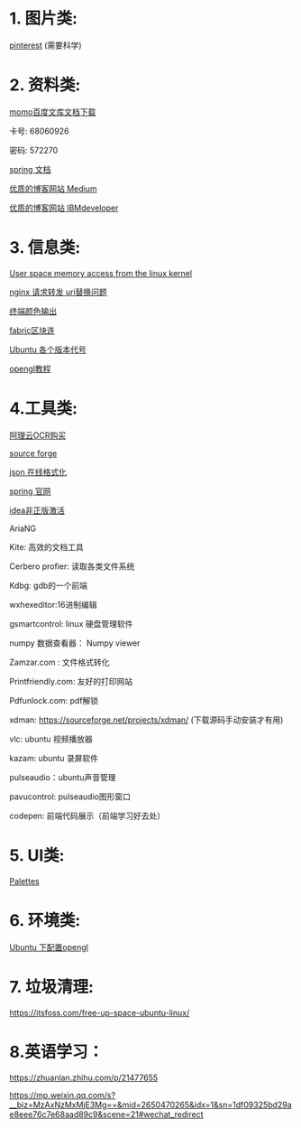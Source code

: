 # 1. 图片类:

<a href="https://www.pinterest.com/">pinterest</a>  (需要科学)





# 2. 资料类:

<a href="http://mmdocx.com/">momo百度文库文档下载</a>

卡号: 68060926

密码: 572270

<a href="https://docs.spring.io/spring/docs/">spring 文档</a>

<a href="https://medium.com/">优质的博客网站 Medium</a>

<a href="https://developer.ibm.com/">优质的博客网站 IBMdeveloper</a>

# 3. 信息类:

<a href="https://developer.ibm.com/articles/l-kernel-memory-access/">User space memory access from the linux kernel</a>

<a href="http://www.voidcn.com/article/p-ozqmhjog-sm.html">nginx 请求转发 uri替换问题</a>

<a href="https://blog.csdn.net/qq_41972382/article/details/90311102">终端颜色输出</a>

<a href="https://help.aliyun.com/document_detail/85739.html">fabric区块连</a>

<a href="https://blog.csdn.net/zhengmx100/article/details/78352773">Ubuntu 各个版本代号</a>

<a href="https://learnopengl-cn.github.io/">opengl教程</a>



# 4.工具类:

<a href="https://market.aliyun.com/products/57124001/cmapi00034964.html?spm=5176.12213232.1251129.7.6e7175a7RKQpvD#sku=yuncode2896400001">阿理云OCR购买</a>

<a href="https://sourceforge.net/">source forge</a>

<a href="https://www.json.cn/">json 在线格式化</a>

<a href="https://spring.io/">spring 官网</a>

<a href="http://idea.lanyus.com/">idea非正版激活</a>

AriaNG

Kite: 高效的文档工具

Cerbero profier: 读取各类文件系统

Kdbg: gdb的一个前端

wxhexeditor:16进制编辑

gsmartcontrol: linux 硬盘管理软件

numpy 数据查看器： Numpy viewer

Zamzar.com : 文件格式转化

Printfriendly.com: 友好的打印网站

Pdfunlock.com: pdf解锁

xdman: https://sourceforge.net/projects/xdman/  (下载源码手动安装才有用)

vlc: ubuntu 视频播放器

kazam: ubuntu 录屏软件

pulseaudio：ubuntu声音管理

pavucontrol: pulseaudio图形窗口

codepen: 前端代码展示（前端学习好去处）

# 5. UI类:

<a href="https://flatuicolors.com/">Palettes</a>



# 6. 环境类:

<a href="[https://1-riverfish.github.io/2018/10/27/Ubuntu%E4%B8%8BClion%E9%85%8D%E7%BD%AE%E3%80%81%E4%BD%BF%E7%94%A8Glfw-Glad%E5%BC%80%E5%8F%91OpenGL%E9%A1%B9%E7%9B%AE/](https://1-riverfish.github.io/2018/10/27/Ubuntu下Clion配置、使用Glfw-Glad开发OpenGL项目/)">Ubuntu 下配置opengl</a>



# 7. 垃圾清理:

https://itsfoss.com/free-up-space-ubuntu-linux/

# 8.英语学习：

https://zhuanlan.zhihu.com/p/21477655

https://mp.weixin.qq.com/s?__biz=MzAxNzMxMjE3Mg==&mid=2650470265&idx=1&sn=1df09325bd29ae8eee76c7e68aad89c9&scene=21#wechat_redirect

